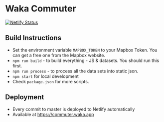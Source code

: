# Waka Commuter

[![Netlify Status](https://api.netlify.com/api/v1/badges/366a1f64-192f-4d71-a6d6-3a7a6818b76c/deploy-status)](https://commuter.waka.app)

## Build Instructions

- Set the environment variable `MAPBOX_TOKEN` to your Mapbox Token. You can get a free one from the Mapbox website.
- `npm run build` - to build everything - JS & datasets. You should run this first.
- `npm run process` - to process all the data sets into static json.
- `npm start` for local development
- Check `package.json` for more scripts.

## Deployment

- Every commit to master is deployed to Netlify automatically
- Available at <https://commuter.waka.app>

